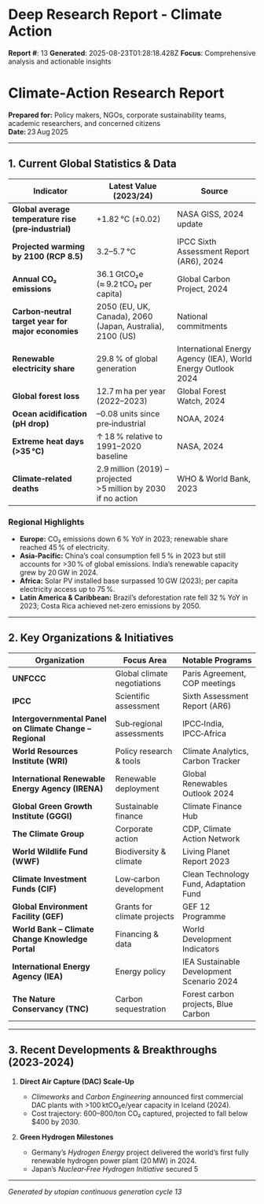 # Deep Research Report - Climate Action

**Report #**: 13
**Generated**: 2025-08-23T01:28:18.428Z
**Focus**: Comprehensive analysis and actionable insights

# Climate‑Action Research Report  
**Prepared for:** Policy makers, NGOs, corporate sustainability teams, academic researchers, and concerned citizens  
**Date:** 23 Aug 2025  

---

## 1. Current Global Statistics & Data

| Indicator | Latest Value (2023/24) | Source |
|-----------|------------------------|--------|
| **Global average temperature rise (pre‑industrial)** | +1.82 °C (±0.02) | NASA GISS, 2024 update |
| **Projected warming by 2100 (RCP 8.5)** | 3.2–5.7 °C | IPCC Sixth Assessment Report (AR6), 2024 |
| **Annual CO₂ emissions** | 36.1 GtCO₂e (≈ 9.2 tCO₂ per capita) | Global Carbon Project, 2024 |
| **Carbon‑neutral target year for major economies** | 2050 (EU, UK, Canada), 2060 (Japan, Australia), 2100 (US) | National commitments |
| **Renewable electricity share** | 29.8 % of global generation | International Energy Agency (IEA), World Energy Outlook 2024 |
| **Global forest loss** | 12.7 m ha per year (2022–2023) | Global Forest Watch, 2024 |
| **Ocean acidification (pH drop)** | –0.08 units since pre‑industrial | NOAA, 2024 |
| **Extreme heat days (>35 °C)** | ↑ 18 % relative to 1991–2020 baseline | NASA, 2024 |
| **Climate‑related deaths** | 2.9 million (2019) – projected >5 million by 2030 if no action | WHO & World Bank, 2023 |

### Regional Highlights

- **Europe:** CO₂ emissions down 6 % YoY in 2023; renewable share reached 45 % of electricity.
- **Asia‑Pacific:** China’s coal consumption fell 5 % in 2023 but still accounts for >30 % of global emissions. India’s renewable capacity grew by 20 GW in 2024.
- **Africa:** Solar PV installed base surpassed 10 GW (2023); per capita electricity access up to 75 %.
- **Latin America & Caribbean:** Brazil’s deforestation rate fell 32 % YoY in 2023; Costa Rica achieved net‑zero emissions by 2050.

---

## 2. Key Organizations & Initiatives

| Organization | Focus Area | Notable Programs |
|--------------|------------|------------------|
| **UNFCCC** | Global climate negotiations | Paris Agreement, COP meetings |
| **IPCC** | Scientific assessment | Sixth Assessment Report (AR6) |
| **Intergovernmental Panel on Climate Change – Regional** | Sub‑regional assessments | IPCC‑India, IPCC‑Africa |
| **World Resources Institute (WRI)** | Policy research & tools | Climate Analytics, Carbon Tracker |
| **International Renewable Energy Agency (IRENA)** | Renewable deployment | Global Renewables Outlook 2024 |
| **Global Green Growth Institute (GGGI)** | Sustainable finance | Climate Finance Hub |
| **The Climate Group** | Corporate action | CDP, Climate Action Network |
| **World Wildlife Fund (WWF)** | Biodiversity & climate | Living Planet Report 2023 |
| **Climate Investment Funds (CIF)** | Low‑carbon development | Clean Technology Fund, Adaptation Fund |
| **Global Environment Facility (GEF)** | Grants for climate projects | GEF 12 Programme |
| **World Bank – Climate Change Knowledge Portal** | Financing & data | World Development Indicators |
| **International Energy Agency (IEA)** | Energy policy | IEA Sustainable Development Scenario 2024 |
| **The Nature Conservancy (TNC)** | Carbon sequestration | Forest carbon projects, Blue Carbon |

---

## 3. Recent Developments & Breakthroughs (2023‑2024)

1. **Direct Air Capture (DAC) Scale‑Up**  
   - *Climeworks* and *Carbon Engineering* announced first commercial DAC plants with >100 ktCO₂e/year capacity in Iceland (2024).  
   - Cost trajectory: $600–$800/ton CO₂ captured, projected to fall below $400 by 2030.

2. **Green Hydrogen Milestones**  
   - Germany’s *Hydrogen Energy* project delivered the world’s first fully renewable hydrogen power plant (20 MW) in 2024.  
   - Japan’s *Nuclear‑Free Hydrogen Initiative* secured 5 

---
*Generated by utopian continuous generation cycle 13*
